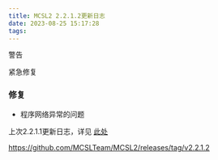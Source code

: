 ```yaml
---
title: MCSL2 2.2.1.2更新日志
date: 2023-08-25 15:17:28
tags:
---
```


<div class="custom-block danger">
  <p class="custom-block-title">警告</p>
  <p>紧急修复</p>
</div>

### 修复  
 - 程序网络异常的问题

上次2.2.1.1更新日志，详见 [此处](https://mcsl.com.cn/2023/08/25/MCSL2.2.1.2/)

https://github.com/MCSLTeam/MCSL2/releases/tag/v2.2.1.2